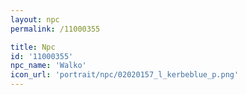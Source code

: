 ```yaml
---
layout: npc
permalink: /11000355

title: Npc
id: '11000355'
npc_name: 'Walko'
icon_url: 'portrait/npc/02020157_l_kerbeblue_p.png'
---
```

